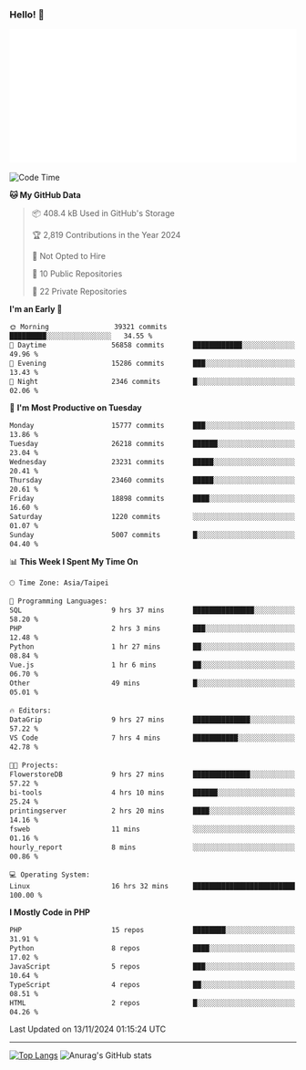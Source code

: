 ### Hello! 👋

![Metrics](/metrics.classic.svg)

<!--START_SECTION:waka-->
![Code Time](http://img.shields.io/badge/Code%20Time-1%2C993%20hrs%2057%20mins-blue)

**🐱 My GitHub Data** 

> 📦 408.4 kB Used in GitHub's Storage 
 > 
> 🏆 2,819 Contributions in the Year 2024
 > 
> 🚫 Not Opted to Hire
 > 
> 📜 10 Public Repositories 
 > 
> 🔑 22 Private Repositories 
 > 
**I'm an Early 🐤** 

```text
🌞 Morning                39321 commits       █████████░░░░░░░░░░░░░░░░   34.55 % 
🌆 Daytime                56858 commits       ████████████░░░░░░░░░░░░░   49.96 % 
🌃 Evening                15286 commits       ███░░░░░░░░░░░░░░░░░░░░░░   13.43 % 
🌙 Night                  2346 commits        █░░░░░░░░░░░░░░░░░░░░░░░░   02.06 % 
```
📅 **I'm Most Productive on Tuesday** 

```text
Monday                   15777 commits       ███░░░░░░░░░░░░░░░░░░░░░░   13.86 % 
Tuesday                  26218 commits       ██████░░░░░░░░░░░░░░░░░░░   23.04 % 
Wednesday                23231 commits       █████░░░░░░░░░░░░░░░░░░░░   20.41 % 
Thursday                 23460 commits       █████░░░░░░░░░░░░░░░░░░░░   20.61 % 
Friday                   18898 commits       ████░░░░░░░░░░░░░░░░░░░░░   16.60 % 
Saturday                 1220 commits        ░░░░░░░░░░░░░░░░░░░░░░░░░   01.07 % 
Sunday                   5007 commits        █░░░░░░░░░░░░░░░░░░░░░░░░   04.40 % 
```


📊 **This Week I Spent My Time On** 

```text
🕑︎ Time Zone: Asia/Taipei

💬 Programming Languages: 
SQL                      9 hrs 37 mins       ███████████████░░░░░░░░░░   58.20 % 
PHP                      2 hrs 3 mins        ███░░░░░░░░░░░░░░░░░░░░░░   12.48 % 
Python                   1 hr 27 mins        ██░░░░░░░░░░░░░░░░░░░░░░░   08.84 % 
Vue.js                   1 hr 6 mins         ██░░░░░░░░░░░░░░░░░░░░░░░   06.70 % 
Other                    49 mins             █░░░░░░░░░░░░░░░░░░░░░░░░   05.01 % 

🔥 Editors: 
DataGrip                 9 hrs 27 mins       ██████████████░░░░░░░░░░░   57.22 % 
VS Code                  7 hrs 4 mins        ███████████░░░░░░░░░░░░░░   42.78 % 

🐱‍💻 Projects: 
FlowerstoreDB            9 hrs 27 mins       ██████████████░░░░░░░░░░░   57.22 % 
bi-tools                 4 hrs 10 mins       ██████░░░░░░░░░░░░░░░░░░░   25.24 % 
printingserver           2 hrs 20 mins       ████░░░░░░░░░░░░░░░░░░░░░   14.16 % 
fsweb                    11 mins             ░░░░░░░░░░░░░░░░░░░░░░░░░   01.16 % 
hourly_report            8 mins              ░░░░░░░░░░░░░░░░░░░░░░░░░   00.86 % 

💻 Operating System: 
Linux                    16 hrs 32 mins      █████████████████████████   100.00 % 
```

**I Mostly Code in PHP** 

```text
PHP                      15 repos            ████████░░░░░░░░░░░░░░░░░   31.91 % 
Python                   8 repos             ████░░░░░░░░░░░░░░░░░░░░░   17.02 % 
JavaScript               5 repos             ███░░░░░░░░░░░░░░░░░░░░░░   10.64 % 
TypeScript               4 repos             ██░░░░░░░░░░░░░░░░░░░░░░░   08.51 % 
HTML                     2 repos             █░░░░░░░░░░░░░░░░░░░░░░░░   04.26 % 
```




 Last Updated on 13/11/2024 01:15:24 UTC
<!--END_SECTION:waka-->

<hr>

<span style="display:inline-block">[![Top Langs](https://github-readme-stats.vercel.app/api/top-langs/?username=maureendadap&layout=compact&theme=transparent)](https://github.com/anuraghazra/github-readme-stats)</span>
<span style="display:inline-block">![Anurag's GitHub stats](https://github-readme-stats.vercel.app/api?username=maureendadap&show_icons=true&theme=transparent&count_private=true)</span>

<!--
**MaureenDadap/maureendadap** is a ✨ _special_ ✨ repository because its `README.md` (this file) appears on your GitHub profile.

Here are some ideas to get you started:

- 🔭 I’m currently working on ...
- 🌱 I’m currently learning ...
- 👯 I’m looking to collaborate on ...
- 🤔 I’m looking for help with ...
- 💬 Ask me about ...
- 📫 How to reach me: ...
- 😄 Pronouns: ...
- ⚡ Fun fact: ...
-->
